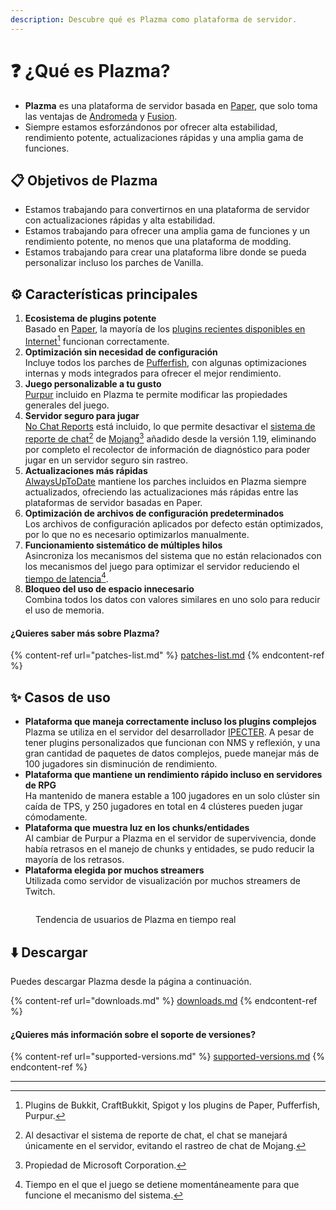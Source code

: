 ```yaml
---
description: Descubre qué es Plazma como plataforma de servidor.
---
```


# ❓ ¿Qué es Plazma?

- **Plazma** es una plataforma de servidor basada en [Paper](https://github.com/PaperMC/Paper), que solo toma las ventajas de [Andromeda](https://github.com/EarendelArchived/Andromeda) y [Fusion](https://github.com/RuinedTechnologyUnify/Fusion).
- Siempre estamos esforzándonos por ofrecer alta estabilidad, rendimiento potente, actualizaciones rápidas y una amplia gama de funciones.

## 📋 Objetivos de Plazma <a href="#id-1" id="id-1"></a>

- Estamos trabajando para convertirnos en una plataforma de servidor con actualizaciones rápidas y alta estabilidad.
- Estamos trabajando para ofrecer una amplia gama de funciones y un rendimiento potente, no menos que una plataforma de modding.
- Estamos trabajando para crear una plataforma libre donde se pueda personalizar incluso los parches de Vanilla.

## ⚙️ Características principales <a href="#id-2" id="id-2"></a>

1. **Ecosistema de plugins potente**\
   Basado en [Paper](https://github.com/PaperMC/Paper), la mayoría de los [plugins recientes disponibles en Internet](#user-content-fn-1)[^1] funcionan correctamente.
2. **Optimización sin necesidad de configuración**\
   Incluye todos los parches de [Pufferfish](https://github.com/pufferfish-gg/Pufferfish), con algunas optimizaciones internas y mods integrados para ofrecer el mejor rendimiento.
3. **Juego personalizable a tu gusto**\
   [Purpur](https://github.com/PurpurMC/Purpur) incluido en Plazma te permite modificar las propiedades generales del juego.
4. **Servidor seguro para jugar**\
   [No Chat Reports](https://github.com/Aizistral-Studios/No-Chat-Reports) está incluido, lo que permite desactivar el [sistema de reporte de chat](#user-content-fn-3)[^3] de [Mojang](#user-content-fn-2)[^2] añadido desde la versión 1.19, eliminando por completo el recolector de información de diagnóstico para poder jugar en un servidor seguro sin rastreo.
5. **Actualizaciones más rápidas**\
   [AlwaysUpToDate](https://github.com/PlazmaMC/AlwaysUpToDate) mantiene los parches incluidos en Plazma siempre actualizados, ofreciendo las actualizaciones más rápidas entre las plataformas de servidor basadas en Paper.
6. **Optimización de archivos de configuración predeterminados**\
   Los archivos de configuración aplicados por defecto están optimizados, por lo que no es necesario optimizarlos manualmente.
7. **Funcionamiento sistemático de múltiples hilos**\
   Asincroniza los mecanismos del sistema que no están relacionados con los mecanismos del juego para optimizar el servidor reduciendo el [tiempo de latencia](#user-content-fn-4)[^4].
8. **Bloqueo del uso de espacio innecesario**\
   Combina todos los datos con valores similares en uno solo para reducir el uso de memoria.

#### ¿Quieres saber más sobre Plazma? <a href="#etc-1" id="etc-1"></a>

{% content-ref url="patches-list.md" %}
[patches-list.md](patches-list.md)
{% endcontent-ref %}

## ✨ Casos de uso <a href="#id-3" id="id-3"></a>

- **Plataforma que maneja correctamente incluso los plugins complejos**\
  Plazma se utiliza en el servidor del desarrollador [IPECTER](https://github.com/IPECTER). A pesar de tener plugins personalizados que funcionan con NMS y reflexión, y una gran cantidad de paquetes de datos complejos, puede manejar más de 100 jugadores sin disminución de rendimiento.
- **Plataforma que mantiene un rendimiento rápido incluso en servidores de RPG**\
  Ha mantenido de manera estable a 100 jugadores en un solo clúster sin caída de TPS, y 250 jugadores en total en 4 clústeres pueden jugar cómodamente.
- **Plataforma que muestra luz en los chunks/entidades**\
  Al cambiar de Purpur a Plazma en el servidor de supervivencia, donde había retrasos en el manejo de chunks y entidades, se pudo reducir la mayoría de los retrasos.
- **Plataforma elegida por muchos streamers**\
  Utilizada como servidor de visualización por muchos streamers de Twitch.

<figure>
   <img src="https://badge.plazmamc.org/internal/bstats" alt="">
   
   <figcaption><p>Tendencia de usuarios de Plazma en tiempo real</p></figcaption>
</figure>

## ⬇️ Descargar

Puedes descargar Plazma desde la página a continuación.

{% content-ref url="downloads.md" %}
[downloads.md](downloads.md)
{% endcontent-ref %}

#### ¿Quieres más información sobre el soporte de versiones?

{% content-ref url="supported-versions.md" %}
[supported-versions.md](supported-versions.md)
{% endcontent-ref %}

***

[^1]: Plugins de Bukkit, CraftBukkit, Spigot y los plugins de Paper, Pufferfish, Purpur.

[^2]: Propiedad de Microsoft Corporation.

[^3]: Al desactivar el sistema de reporte de chat, el chat se manejará únicamente en el servidor, evitando el rastreo de chat de Mojang.

[^4]: Tiempo en el que el juego se detiene momentáneamente para que funcione el mecanismo del sistema.
